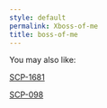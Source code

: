 ```yaml
---
style: default
permalink: Xboss-of-me
title: boss-of-me
---
```

You may also like:

[SCP-1681](http://scp-wiki.net/scp-1681)

[SCP-098](http://scp-wiki.net/scp-098)
